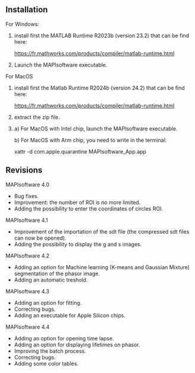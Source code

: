 Installation
------------

For Windows:

1) install first the MATLAB Runtime R2023b (version 23.2) that can be find here:

   https://fr.mathworks.com/products/compiler/matlab-runtime.html

2) Launch the MAPIsoftware executable.


For MacOS

1) install first the Matlab Runtime R2024b (version 24.2) that can be find here:

   https://fr.mathworks.com/products/compiler/matlab-runtime.html

2) extract the zip file.

3) a) For MacOS with Intel chip, launch the MAPIsoftware executable.

   b) For MacOS with Arm chip, you need to write in the terminal:

   xattr -d com.apple.quarantine MAPIsoftware_App.app


Revisions
---------

MAPIsoftware 4.0
- Bug fixes.
- Improvement: the number of ROI is no more limited.
- Adding the possibility to enter the coordinates of circles ROI.

MAPIsoftware 4.1
- Improvement of the importation of the sdt file (the compressed sdt files can now be opened).
- Adding the possibility to display the g and s images.

MAPIsoftware 4.2
- Adding an option for Machine learning (K-means and Gaussian Mixture) segmentation of the phasor image.
- Adding an automatic treshold.

MAPIsoftware 4.3
- Adding an option for fitting.
- Correcting bugs.
- Adding an executable for Apple Silicon chips.

MAPIsoftware 4.4
- Adding an option for opening time lapse.
- Adding an option for displaying lifetimes on phasor.
- Improving the batch process.
- Correcting bugs.
- Adding some color tables.
